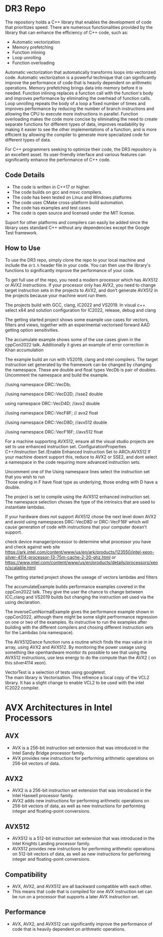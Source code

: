 # DR3 Repo

The repository holds a C++ library that enables the development of code that prioritizes speed.
There are numerous functionalities provided by the library that can enhance the efficiency of C++ code, such as:
- Automatic vectorization
- Memory prefetching
- Function inlining
- Loop unrolling
- Function overloading

Automatic vectorization that automatically transforms loops into vectorized code. Automatic vectorization is a powerful technique that can significantly improve the performance of code that is heavily dependent on arithmetic operations.
Memory prefetching brings data into memory before it is needed.
Function inlining replaces a function call with the function's body and improves performance by eliminating the overhead of function calls.
Loop unrolling repeats the body of a loop a fixed number of times and improves performance by reducing the number of branch instructions and allowing the CPU to execute more instructions in parallel.
Function overloading makes the code more concise by eliminating the need to create separate functions for different types of data, improves readability by making it easier to see the other implementations of a function, and is more efficient by allowing the compiler to generate more specialized code for different types of data.

For C++ programmers seeking to optimize their code, the DR3 repository is an excellent asset. Its user-friendly interface and various features can significantly enhance the performance of C++ code.

## Code Details

* The code is written in C++17 or higher.
* The code builds on gcc and msvc compilers.
* The code has been tested on Linux and Windows platforms
* The code uses CMake cross-platform build automation.
* The code has examples and test cases
* The code is open source and licensed under the MIT license.

Suport for other platforms and compilers can easily be added since the library uses standard C++ without any dependencies except the Google Test framework.

## How to Use

To use the DR3 repo, simply clone the repo to your local machine and include the `dr3.h` header file in your code. You can then use the library's functions to significantly improve the performance of your code.

To get full use of the repo, you need a modern processor which has AVX512 or AVX2 instructions. 
If your processor only has  AVX2, you need to change target instruction sets in the projects to AVX2, and don’t generate AVX512
in the projects because your machine wont run them.
 
The projects build with GCC, clang, IC2022 and VS2019.
In visual c++ select x64 and solution configuration  for IC2022, release, debug and clang

The getting started project shows some example use cases for vectors, filters and views, together with an experimental
vectorised forward AAD getting option sensitivities.

The accumulate example shows some of the use cases given in the cppCon2022 talk.
Additionally it gives an example of error correction in Khan accumulation

The example build an run with VS2019, clang and intel compilers. The target instruction set 
generated by the framework can be changed by changing the namespace. These are double and float
types  VecDb is pair of doubles. Uncomment the namespace and build the example.

//using namespace DRC::VecDb;

//using namespace DRC::VecD2D;  //sse2   double

using namespace DRC::VecD4D;	//avx2   double

//using namespace DRC::VecF8F;	// avx2  float

//using namespace DRC::VecD8D;  //avx512 double

//using namespace DRC::VecF16F; //avx512   float


For a machine supporting AVX512, ensure all the visual studio projects are set to use  enhanced instruction set. 
ConfigurationProperties C++/Instruction Set /Enable Enhanced Instruction Set to ARCh:AVX512
If your machine doesnt support this, reduce to AVX2 or SSE2, and dont select a namespace in the code requiring more advanced instruction
sets.

Uncomment one of the Using namespace lines  select the instruction set that you wish to run  
Those ending in F have float type as underlying, those ending with D have a double.

The project is set to compile using the AVX512  enhanced instruction set. The namespace selection 
choses the type of the intrinsics that are used to instantiate lambdas.

If your hardware does not support AVX512 chose the next level down AVX2 and avoid using namespaces 
DRC::VecD8D or DRC::VecF16F which will cause generation of code with instructions that your computer doesn't support. 

check device manager/processor to determine what processor you have and check against web site 
https://ark.intel.com/content/www/us/en/ark/products/123550/intel-xeon-silver-4114-processor-13-75m-cache-2-20-ghz.html
or
https://www.intel.com/content/www/us/en/products/details/processors/xeon/scalable.html

The getting started project shows the useage of vectors lambdas and filters

The accumulateExample builds performance examples covered in the cppCon2022 talk. 
They give the user the chance to change between ICC,clang and VS2019 builds but changing the
instruction set used via the using declaration.

The inverseCumNormalExample  gives the performance example shown in cppCon2022, although there might be some slight
perfrormance regression on one or two of the examples.   Its instructive to run the examples after building with the
different compilers and  chosing different instruction sets for the Lambdas (via namespace).

The AVX512Dance function runs a routine which finds the max value in in array, using AVX2 and AVX512. By monitoring the
power useage using something like openhardware monitor its possible to see that using the AVX512 instructions, use less
energy to do the compute than the AVX2 ( on this silver4114 xeon).

VectorTest is a selection of tests using googletest.  
The main library is  Vectorisation.  This refrence a local copy of the VCL2 library.  It has a slight change to enable
VCL2 to be used with the intel IC2022 compiler.


# AVX Architectures in Intel Processors

## AVX

* AVX is a 256-bit instruction set extension that was introduced in the Intel Sandy Bridge processor family.
* AVX provides new instructions for performing arithmetic operations on 256-bit vectors of data.

## AVX2

* AVX2 is a 256-bit instruction set extension that was introduced in the Intel Haswell processor family.
* AVX2 adds new instructions for performing arithmetic operations on 256-bit vectors of data, as well as new instructions for performing integer and floating-point conversions.

## AVX512

* AVX512 is a 512-bit instruction set extension that was introduced in the Intel Knights Landing processor family.
* AVX512 provides new instructions for performing arithmetic operations on 512-bit vectors of data, as well as new instructions for performing integer and floating-point conversions.

## Compatibility

* AVX, AVX2, and AVX512 are all backward compatible with each other.
* This means that code that is compiled for one AVX instruction set can be run on a processor that supports a later AVX instruction set.

## Performance

* AVX, AVX2, and AVX512 can significantly improve the performance of code that is heavily dependent on arithmetic operations.
